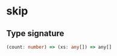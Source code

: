 # skip

## Type signature

<!-- prettier-ignore-start -->
```typescript
(count: number) => (xs: any[]) => any[]
```
<!-- prettier-ignore-end -->
